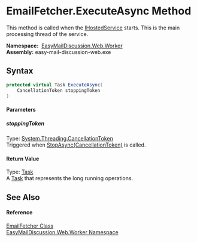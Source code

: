 EmailFetcher.ExecuteAsync Method
================================
This method is called when the [IHostedService][1] starts. This is the main processing thread of the service.

  **Namespace:**  [EasyMailDiscussion.Web.Worker][2]  
  **Assembly:** easy-mail-discussion-web.exe

Syntax
------

```csharp
protected virtual Task ExecuteAsync(
	CancellationToken stoppingToken
)
```

#### Parameters

##### *stoppingToken*
Type: [System.Threading.CancellationToken][3]  
 Triggered when [StopAsync(CancellationToken)][4] is called.

#### Return Value
Type: [Task][5]  
 A [Task][5] that represents the long running operations. 

See Also
--------

#### Reference
[EmailFetcher Class][6]  
[EasyMailDiscussion.Web.Worker Namespace][2]  

[1]: https://docs.microsoft.com/dotnet/api/microsoft.extensions.hosting.ihostedservice
[2]: ../README.md
[3]: https://docs.microsoft.com/dotnet/api/system.threading.cancellationtoken
[4]: https://docs.microsoft.com/dotnet/api/microsoft.extensions.hosting.ihostedservice.stopasync#microsoft-extensions-hosting-ihostedservice-stopasync(system-threading-cancellationtoken)
[5]: https://docs.microsoft.com/dotnet/api/system.threading.tasks.task
[6]: README.md